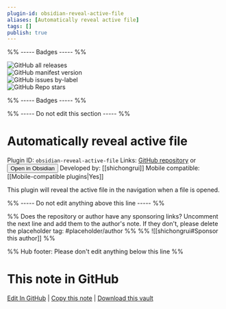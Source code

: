 ```yaml
---
plugin-id: obsidian-reveal-active-file
aliases: [Automatically reveal active file]
tags: []
publish: true
---
```


%% ----- Badges ----- %%

![GitHub all releases](https://img.shields.io/github/downloads/shichongrui/obsidian-reveal-active-file/total?color=573E7A&logo=github&style=for-the-badge)  
![GitHub manifest version](https://img.shields.io/github/manifest-json/v/shichongrui/obsidian-reveal-active-file?color=573E7A&logo=github&style=for-the-badge)  
![GitHub issues by-label](https://img.shields.io/github/issues/shichongrui/obsidian-reveal-active-file/help%20wanted?color=573E7A&logo=github&style=for-the-badge)  
![GitHub Repo stars](https://img.shields.io/github/stars/shichongrui/obsidian-reveal-active-file?color=573E7A&logo=github&style=for-the-badge)

%% ----- Badges ----- %%

%% ----- Do not edit this section ----- %%

# Automatically reveal active file

Plugin ID: `obsidian-reveal-active-file`
Links: [GitHub repository](https://github.com/shichongrui/obsidian-reveal-active-file) or [<button id=HH>Open in Obsidian</button>](obsidian://show-plugin?id=obsidian-reveal-active-file)
Developed by: [[shichongrui]]
Mobile compatible: [[Mobile-compatible plugins|Yes]]

This plugin will reveal the active file in the navigation when a file is opened.

%% ----- Do not edit anything above this line ----- %%

%% Does the repository or author have any sponsoring links? Uncomment the next line and add them to the author's note. If they don't, please delete the placeholder tag: #placeholder/author %%
%% ![[shichongrui#Sponsor this author]] %%

%% Hub footer: Please don't edit anything below this line %%

# This note in GitHub

<span class="git-footer">[Edit In GitHub](https://github.dev/obsidian-community/obsidian-hub/blob/main/02%20-%20Community%20Expansions/02.05%20All%20Community%20Expansions/Plugins/obsidian-reveal-active-file.md "git-hub-edit-note") | [Copy this note](https://raw.githubusercontent.com/obsidian-community/obsidian-hub/main/02%20-%20Community%20Expansions/02.05%20All%20Community%20Expansions/Plugins/obsidian-reveal-active-file.md "git-hub-copy-note") | [Download this vault](https://github.com/obsidian-community/obsidian-hub/archive/refs/heads/main.zip "git-hub-download-vault") </span>

